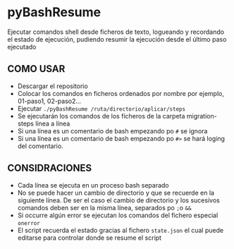 # pyBashResume
Ejecutar comandos shell desde ficheros de texto, logueando y recordando el estado de ejecución, pudiendo resumir la ejecución desde el último paso ejecutado

## COMO USAR
- Descargar el repositorio
- Colocar los comandos en ficheros ordenados por nombre por ejemplo, 01-paso1, 02-paso2...
- Ejecutar `./pyBashResume /ruta/directorio/aplicar/steps`
- Se ejecutarán los comandos de los ficheros de la carpeta migration-steps línea a línea
- Si una línea es un comentario de bash empezando po `#` se ignora
- Si una línea es un comentario de bash empezando po `#>` se hará loging del comentario.

## CONSIDRACIONES
- Cada línea se ejecuta en un proceso bash separado
- No se puede hacer un cambio de directorio y que se recuerde en la siguiente línea. De ser el caso el cambio de directorio y los
  sucesivos comandos deben ser en la misma línea, separados po `;`o `&&`
- Si occurre algún error se ejecutan los comandos del fichero especial `onerror`
- El script recuerda el estado gracias al fichero `state.json` el cual puede editarse para controlar donde se resume el script
